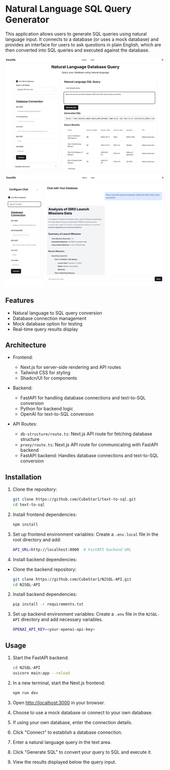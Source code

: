 # Natural Language SQL Query Generator

This application allows users to generate SQL queries using natural language input. It connects to a database (or uses a mock database) and provides an interface for users to ask questions in plain English, which are then converted into SQL queries and executed against the database.


![Screenshot](https://github.com/CubeStar1/text-to-sql/blob/master/public/easysql-landing.png)

![Screenshot](https://github.com/CubeStar1/text-to-sql/blob/master/public/easysql-chat.png)



## Features

- Natural language to SQL query conversion
- Database connection management
- Mock database option for testing
- Real-time query results display

## Architecture

- Frontend:
  - Next.js for server-side rendering and API routes
  - Tailwind CSS for styling
  - Shadcn/UI for components

- Backend:
  - FastAPI for handling database connections and text-to-SQL conversion
  - Python for backend logic
  - OpenAI for text-to-SQL conversion
  
- API Routes:
  - `db-structure/route.ts`: Next.js API route for fetching database structure
  - `proxy/route.ts`: Next.js API route for communicating with FastAPI backend
  - FastAPI backend: Handles database connections and text-to-SQL conversion

## Installation

1. Clone the repository:
   ```bash
   git clone https://github.com/CubeStar1/text-to-sql.git
   cd text-to-sql
   ```

2. Install frontend dependencies:
   ```bash
   npm install
   ```

3. Set up frontend environment variables:
   Create a `.env.local` file in the root directory and add:
   ```bash
   API_URL=http://localhost:8000  # FastAPI backend URL
   ```

4. Install backend dependencies:
- Clone the backend repository:
   ```bash
   git clone https://github.com/CubeStar1/N2SQL-API.git
   cd N2SQL-API
   ```

2. Install backend dependencies:
   ```bash
   pip install -r requirements.txt
   ```

5. Set up backend environment variables:
   Create a `.env` file in the `N2SQL-API` directory and add necessary variables.
   ```bash
   OPENAI_API_KEY=<your-openai-api-key>
   ```

## Usage

1. Start the FastAPI backend:
   ```bash
   cd N2SQL-API
   uvicorn main:app --reload
   ```

2. In a new terminal, start the Next.js frontend:
   ```bash
   npm run dev
   ```

3. Open [http://localhost:3000](http://localhost:3000) in your browser.

4. Choose to use a mock database or connect to your own database.

5. If using your own database, enter the connection details.

6. Click "Connect" to establish a database connection.

7. Enter a natural language query in the text area.

8. Click "Generate SQL" to convert your query to SQL and execute it.

9. View the results displayed below the query input.


